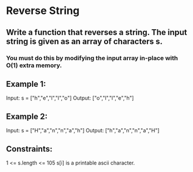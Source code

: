 # Reverse String

## Write a function that reverses a string. The input string is given as an array of characters s.

### You must do this by modifying the input array in-place with O(1) extra memory.

 

## Example 1:
Input: s = ["h","e","l","l","o"]
Output: ["o","l","l","e","h"]

## Example 2:
Input: s = ["H","a","n","n","a","h"]
Output: ["h","a","n","n","a","H"]
 

## Constraints:
1 <= s.length <= 105
s[i] is a printable ascii character.